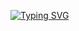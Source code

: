 [![Typing SVG](https://readme-typing-svg.demolab.com?font=Fira+Code&pause=1000&color=A531B4&random=false&width=435&lines=Programadora+Front+End+e+Mobile)](https://git.io/typing-svg)

